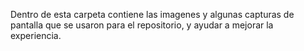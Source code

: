 Dentro de esta carpeta contiene las imagenes y algunas capturas de pantalla que se usaron para el repositorio, y ayudar a mejorar la experiencia.
